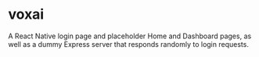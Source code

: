 # voxai

A React Native login page and placeholder Home and Dashboard pages, as well as a dummy Express server that responds randomly to login requests. 